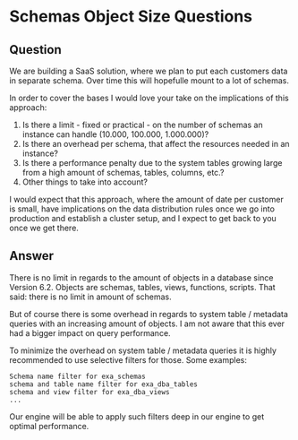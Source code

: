 # Schemas Object Size Questions

## Question
We are building a SaaS solution, where we plan to put each customers data in separate schema. Over time this will hopefulle mount to a lot of schemas. 

In order to cover the bases I would love your take on the implications of this approach:
  1. Is there a limit - fixed or practical - on the number of schemas an instance can handle (10.000, 100.000, 1.000.000)?
  2. Is there an overhead per schema, that affect the resources needed in an instance?
  3. Is there a performance penalty due to the system tables growing large from a high amount of schemas, tables, columns, etc.?
  4. Other things to take into account?

I would expect that this approach, where the amount of date per customer is small, have implications on the data distribution rules once we go into production and establish a cluster setup, and I expect to get back to you once we get there.

## Answer
There is no limit in regards to the amount of objects in a database since Version 6.2. Objects are schemas, tables, views, functions, scripts. That said: there is no limit in amount of schemas.

But of course there is some overhead in regards to system table / metadata queries with an increasing amount of objects. I am not aware that this ever had a bigger impact on query performance.

To minimize the overhead on system table / metadata queries it is highly recommended to use selective filters for those. Some examples:

    Schema name filter for exa_schemas
    schema and table name filter for exa_dba_tables 
    schema and view filter for exa_dba_views
    ...

Our engine will be able to apply such filters deep in our engine to get optimal performance.